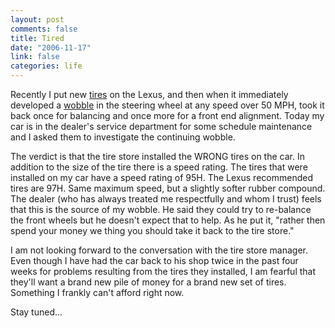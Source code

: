 ```yaml
--- 
layout: post
comments: false
title: Tired
date: "2006-11-17"
link: false
categories: life
---
```

Recently I put new <a href="http://www.zanshin.net/blogs/001113.html" title="A Free Tire">tires</a> on the Lexus, and then when it immediately developed a <a href="http://www.zanshin.net/blogs/001120.html" title="Wobble">wobble</a> in the steering wheel at any speed over 50 MPH, took it back once for balancing and once more for a front end alignment. Today my car is in the dealer's service department for some schedule maintenance and I asked them to investigate the continuing wobble.

The verdict is that the tire store installed the WRONG tires on the car. In addition to the size of the tire there is a speed rating. The tires that were installed on my car have a speed rating of 95H. The Lexus recommended tires are 97H. Same maximum speed, but a slightly softer rubber compound. The dealer (who has always treated me respectfully and whom I trust) feels that this is the source of my wobble. He said they could try to re-balance the front wheels but he doesn't expect that to help. As he put it, "rather then spend your money we thing you should take it back to the tire store."

I am not looking forward to the conversation with the tire store manager. Even though I have had the car back to his shop twice in the past four weeks for problems resulting from the tires they installed, I am fearful that they'll want a brand new pile of money for a brand new set of tires. Something I frankly can't afford right now.

Stay tuned...
